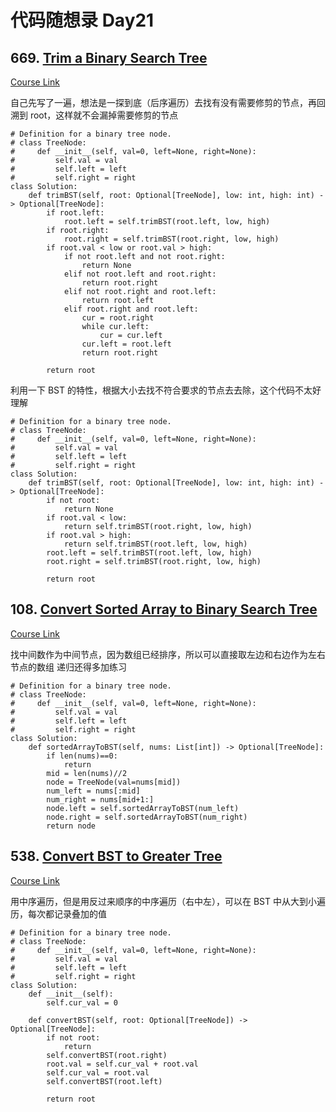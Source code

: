# 代码随想录 Day21

## 669. [Trim a Binary Search Tree](https://leetcode.com/problems/trim-a-binary-search-tree/)

[Course Link](https://programmercarl.com/0669.%E4%BF%AE%E5%89%AA%E4%BA%8C%E5%8F%89%E6%90%9C%E7%B4%A2%E6%A0%91.html)

自己先写了一遍，想法是一探到底（后序遍历）去找有没有需要修剪的节点，再回溯到 root，这样就不会漏掉需要修剪的节点

```
# Definition for a binary tree node.
# class TreeNode:
#     def __init__(self, val=0, left=None, right=None):
#         self.val = val
#         self.left = left
#         self.right = right
class Solution:
    def trimBST(self, root: Optional[TreeNode], low: int, high: int) -> Optional[TreeNode]:
        if root.left:
            root.left = self.trimBST(root.left, low, high)
        if root.right:
            root.right = self.trimBST(root.right, low, high)
        if root.val < low or root.val > high:
            if not root.left and not root.right:
                return None
            elif not root.left and root.right:
                return root.right
            elif not root.right and root.left:
                return root.left
            elif root.right and root.left:
                cur = root.right
                while cur.left:
                    cur = cur.left
                cur.left = root.left
                return root.right
        
        return root
```

利用一下 BST 的特性，根据大小去找不符合要求的节点去去除，这个代码不太好理解

```
# Definition for a binary tree node.
# class TreeNode:
#     def __init__(self, val=0, left=None, right=None):
#         self.val = val
#         self.left = left
#         self.right = right
class Solution:
    def trimBST(self, root: Optional[TreeNode], low: int, high: int) -> Optional[TreeNode]:
        if not root:
            return None
        if root.val < low:
            return self.trimBST(root.right, low, high)
        if root.val > high:
            return self.trimBST(root.left, low, high)
        root.left = self.trimBST(root.left, low, high)
        root.right = self.trimBST(root.right, low, high)

        return root
```

## 108. [Convert Sorted Array to Binary Search Tree](https://leetcode.com/problems/convert-sorted-array-to-binary-search-tree/)

[Course Link](https://programmercarl.com/0108.%E5%B0%86%E6%9C%89%E5%BA%8F%E6%95%B0%E7%BB%84%E8%BD%AC%E6%8D%A2%E4%B8%BA%E4%BA%8C%E5%8F%89%E6%90%9C%E7%B4%A2%E6%A0%91.html#%E5%85%B6%E4%BB%96%E8%AF%AD%E8%A8%80%E7%89%88%E6%9C%AC)

找中间数作为中间节点，因为数组已经排序，所以可以直接取左边和右边作为左右节点的数组
递归还得多加练习

```
# Definition for a binary tree node.
# class TreeNode:
#     def __init__(self, val=0, left=None, right=None):
#         self.val = val
#         self.left = left
#         self.right = right
class Solution:
    def sortedArrayToBST(self, nums: List[int]) -> Optional[TreeNode]:
        if len(nums)==0:
            return
        mid = len(nums)//2
        node = TreeNode(val=nums[mid])
        num_left = nums[:mid]
        num_right = nums[mid+1:]
        node.left = self.sortedArrayToBST(num_left)
        node.right = self.sortedArrayToBST(num_right)
        return node
```

## 538. [Convert BST to Greater Tree](https://leetcode.com/problems/convert-bst-to-greater-tree/)

[Course Link](https://programmercarl.com/0538.%E6%8A%8A%E4%BA%8C%E5%8F%89%E6%90%9C%E7%B4%A2%E6%A0%91%E8%BD%AC%E6%8D%A2%E4%B8%BA%E7%B4%AF%E5%8A%A0%E6%A0%91.html#%E6%80%9D%E8%B7%AF)

用中序遍历，但是用反过来顺序的中序遍历（右中左），可以在 BST 中从大到小遍历，每次都记录叠加的值

```
# Definition for a binary tree node.
# class TreeNode:
#     def __init__(self, val=0, left=None, right=None):
#         self.val = val
#         self.left = left
#         self.right = right
class Solution:
    def __init__(self):
        self.cur_val = 0

    def convertBST(self, root: Optional[TreeNode]) -> Optional[TreeNode]:
        if not root:
            return
        self.convertBST(root.right)
        root.val = self.cur_val + root.val
        self.cur_val = root.val
        self.convertBST(root.left)

        return root
```

